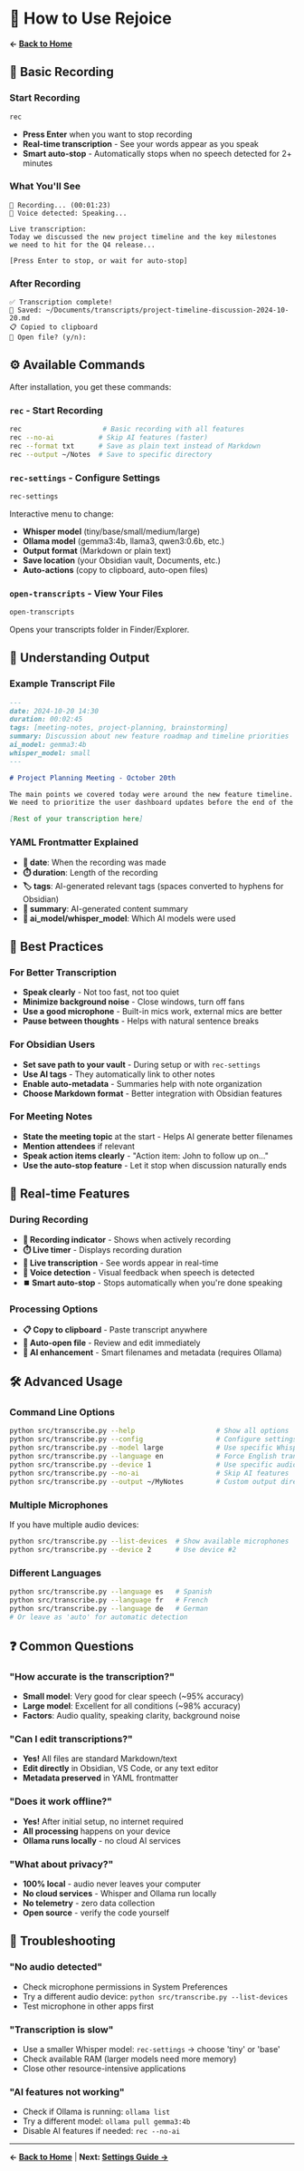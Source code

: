 # 📖 How to Use Rejoice

**← [Back to Home](README.md)**

## 🎤 Basic Recording

### Start Recording
```bash
rec
```
- **Press Enter** when you want to stop recording
- **Real-time transcription** - See your words appear as you speak
- **Smart auto-stop** - Automatically stops when no speech detected for 2+ minutes

### What You'll See
```
🔴 Recording... (00:01:23) 
🎯 Voice detected: Speaking...

Live transcription:
Today we discussed the new project timeline and the key milestones 
we need to hit for the Q4 release...

[Press Enter to stop, or wait for auto-stop]
```

### After Recording
```
✅ Transcription complete! 
📁 Saved: ~/Documents/transcripts/project-timeline-discussion-2024-10-20.md
📋 Copied to clipboard
🚀 Open file? (y/n): 
```

## ⚙️ Available Commands

After installation, you get these commands:

### `rec` - Start Recording
```bash
rec                    # Basic recording with all features
rec --no-ai           # Skip AI features (faster)  
rec --format txt      # Save as plain text instead of Markdown
rec --output ~/Notes  # Save to specific directory
```

### `rec-settings` - Configure Settings
```bash
rec-settings
```
Interactive menu to change:
- **Whisper model** (tiny/base/small/medium/large)
- **Ollama model** (gemma3:4b, llama3, qwen3:0.6b, etc.)
- **Output format** (Markdown or plain text)
- **Save location** (your Obsidian vault, Documents, etc.)
- **Auto-actions** (copy to clipboard, auto-open files)

### `open-transcripts` - View Your Files
```bash
open-transcripts
```
Opens your transcripts folder in Finder/Explorer.

## 📝 Understanding Output

### Example Transcript File
```markdown
---
date: 2024-10-20 14:30
duration: 00:02:45
tags: [meeting-notes, project-planning, brainstorming]
summary: Discussion about new feature roadmap and timeline priorities
ai_model: gemma3:4b
whisper_model: small
---

# Project Planning Meeting - October 20th

The main points we covered today were around the new feature timeline. 
We need to prioritize the user dashboard updates before the end of the quarter...

[Rest of your transcription here]
```

### YAML Frontmatter Explained
- **📅 date**: When the recording was made
- **⏱️ duration**: Length of the recording  
- **🏷️ tags**: AI-generated relevant tags (spaces converted to hyphens for Obsidian)
- **📝 summary**: AI-generated content summary
- **🤖 ai_model/whisper_model**: Which AI models were used

## 🎯 Best Practices

### For Better Transcription
- **Speak clearly** - Not too fast, not too quiet
- **Minimize background noise** - Close windows, turn off fans
- **Use a good microphone** - Built-in mics work, external mics are better
- **Pause between thoughts** - Helps with natural sentence breaks

### For Obsidian Users
- **Set save path to your vault** - During setup or with `rec-settings`
- **Use AI tags** - They automatically link to other notes
- **Enable auto-metadata** - Summaries help with note organization
- **Choose Markdown format** - Better integration with Obsidian features

### For Meeting Notes
- **State the meeting topic** at the start - Helps AI generate better filenames
- **Mention attendees** if relevant
- **Speak action items clearly** - "Action item: John to follow up on..."
- **Use the auto-stop feature** - Let it stop when discussion naturally ends

## 🔄 Real-time Features

### During Recording
- **🔴 Recording indicator** - Shows when actively recording
- **⏱️ Live timer** - Displays recording duration  
- **📝 Live transcription** - See words appear in real-time
- **🎯 Voice detection** - Visual feedback when speech is detected
- **⏹️ Smart auto-stop** - Stops automatically when you're done speaking

### Processing Options
- **📋 Copy to clipboard** - Paste transcript anywhere
- **📂 Auto-open file** - Review and edit immediately
- **🤖 AI enhancement** - Smart filenames and metadata (requires Ollama)

## 🛠️ Advanced Usage

### Command Line Options
```bash
python src/transcribe.py --help                    # Show all options
python src/transcribe.py --config                  # Configure settings
python src/transcribe.py --model large             # Use specific Whisper model
python src/transcribe.py --language en             # Force English transcription
python src/transcribe.py --device 1                # Use specific audio device
python src/transcribe.py --no-ai                   # Skip AI features
python src/transcribe.py --output ~/MyNotes        # Custom output directory
```

### Multiple Microphones
If you have multiple audio devices:
```bash
python src/transcribe.py --list-devices  # Show available microphones
python src/transcribe.py --device 2      # Use device #2
```

### Different Languages
```bash
python src/transcribe.py --language es   # Spanish
python src/transcribe.py --language fr   # French  
python src/transcribe.py --language de   # German
# Or leave as 'auto' for automatic detection
```

## ❓ Common Questions

### "How accurate is the transcription?"
- **Small model**: Very good for clear speech (~95% accuracy)
- **Large model**: Excellent for all conditions (~98% accuracy)  
- **Factors**: Audio quality, speaking clarity, background noise

### "Can I edit transcriptions?"
- **Yes!** All files are standard Markdown/text
- **Edit directly** in Obsidian, VS Code, or any text editor
- **Metadata preserved** in YAML frontmatter

### "Does it work offline?"
- **Yes!** After initial setup, no internet required
- **All processing** happens on your device
- **Ollama runs locally** - no cloud AI services

### "What about privacy?"
- **100% local** - audio never leaves your computer
- **No cloud services** - Whisper and Ollama run locally
- **No telemetry** - zero data collection
- **Open source** - verify the code yourself

## 🔧 Troubleshooting

### "No audio detected"
- Check microphone permissions in System Preferences
- Try a different audio device: `python src/transcribe.py --list-devices`
- Test microphone in other apps first

### "Transcription is slow"
- Use a smaller Whisper model: `rec-settings` → choose 'tiny' or 'base'
- Check available RAM (larger models need more memory)
- Close other resource-intensive applications

### "AI features not working"
- Check if Ollama is running: `ollama list`
- Try a different model: `ollama pull gemma3:4b`
- Disable AI features if needed: `rec --no-ai`

---

**← [Back to Home](README.md)** | **Next: [Settings Guide →](SETTINGS.md)**